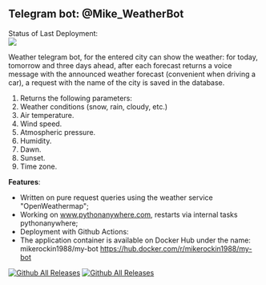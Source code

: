 
## Telegram bot: @Mike_WeatherBot
Status of Last Deployment:<br>
<img src="https://github.com/mikerockin/weather_bot/workflows/Deploy to PythonAnywhere/badge.svg? branch=main"><br>

Weather telegram bot, for the entered city can show the weather: for today, tomorrow and three days ahead,
after each forecast returns a voice message with the announced weather forecast (convenient when driving a car),
a request with the name of the city is saved in the database.

1. Returns the following parameters:
2. Weather conditions (snow, rain, cloudy, etc.)
3. Air temperature.
4. Wind speed.
5. Atmospheric pressure.
6. Humidity.
7. Dawn.
8. Sunset.
9. Time zone.

**Features**:
- Written on pure request queries using the weather service "OpenWeathermap";
- Working on www.pythonanywhere.com, restarts via internal tasks pythonanywhere;
- Deployment with Github Actions:
- The application container is available on Docker Hub under the name: mikerockin1988/my-bot 
https://hub.docker.com/r/mikerockin1988/my-bot

[![Github All Releases](https://img.shields.io/github/downloads/atom/atom/total.svg)]()
[![Github All Releases](https://img.shields.io/github/downloads/mikerockin/weather_bot/total.svg)]()

